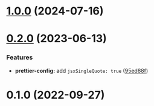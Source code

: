 # [1.0.0](https://github.com/vexip-ui/lint-config/compare/prettier-config@0.2.0...prettier-config@1.0.0) (2024-07-16)



# [0.2.0](https://github.com/vexip-ui/lint-config/compare/prettier-config@0.1.0...prettier-config@0.2.0) (2023-06-13)

### Features

- **prettier-config:** add `jsxSingleQuote: true` ([95ed88f](https://github.com/vexip-ui/lint-config/commit/95ed88f9930fa88a60f0da4d51f03e6e85672781))

# 0.1.0 (2022-09-27)
